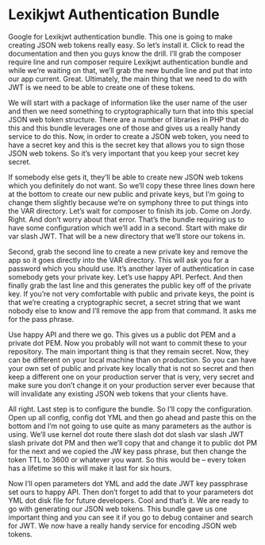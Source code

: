 # Lexikjwt Authentication Bundle

Google for Lexikjwt authentication bundle. This one is going to make creating JSON web tokens really easy. So let’s install it. Click to read the documentation and then you guys know the drill. I’ll grab the composer require line and run composer require Lexikjwt authentication bundle and while we’re waiting on that, we’ll grab the new bundle line and put that into our app current. Great. Ultimately, the main thing that we need to do with JWT is we need to be able to create one of these tokens. 

We will start with a package of information like the user name of the user and then we need something to cryptographically turn that into this special JSON web token structure. There are a number of libraries in PHP that do this and this bundle leverages one of those and gives us a really handy service to do this. Now, in order to create a JSON web token, you need to have a secret key and this is the secret key that allows you to sign those JSON web tokens. So it’s very important that you keep your secret key secret. 

If somebody else gets it, they’ll be able to create new JSON web tokens which you definitely do not want. So we’ll copy these three lines down here at the bottom to create our new public and private keys, but I’m going to change them slightly because we’re on symphony three to put things into the VAR directory. Let’s wait for composer to finish its job. Come on Jordy. Right. And don’t worry about that error. That’s the bundle requiring us to have some configuration which we’ll add in a second. Start with make dir var slash JWT. That will be a new directory that we’ll store our tokens in. 

Second, grab the second line to create a new private key and remove the app so it goes directly into the VAR directory. This will ask you for a password which you should use. It’s another layer of authentication in case somebody gets your private key. Let’s use happy API. Perfect. And then finally grab the last line and this generates the public key off of the private key. If you’re not very comfortable with public and private keys, the point is that we’re creating a cryptographic secret, a secret string that we want nobody else to know and I’ll remove the app from that command. It asks me for the pass phrase. 

Use happy API and there we go. This gives us a public dot PEM and a private dot PEM. Now you probably will not want to commit these to your repository. The main important thing is that they remain secret. Now, they can be different on your local machine than on production. So you can have your own set of public and private key locally that is not so secret and then keep a different one on your production server that is very, very secret and make sure you don’t change it on your production server ever because that will invalidate any existing JSON web tokens that your clients have. 

All right. Last step is to configure the bundle. So I’ll copy the configuration. Open up all config, config dot YML and then go ahead and paste this on the bottom and I’m not going to use quite as many parameters as the author is using. We’ll use kernel dot route there slash dot dot slash var slash JWT slash private dot PM and then we’ll copy that and change it to public dot PM for the next and we copied the JW key pass phrase, but then change the token TTL to 3600 or whatever you want. So this would be – every token has a lifetime so this will make it last for six hours. 

Now I’ll open parameters dot YML and add the date JWT key passphrase set ours to happy API. Then don’t forget to add that to your parameters dot YML dot disk file for future developers. Cool and that’s it. We are ready to go with generating our JSON web tokens. This bundle gave us one important thing and you can see it if you go to debug container and search for JWT. We now have a really handy service for encoding JSON web tokens. 
